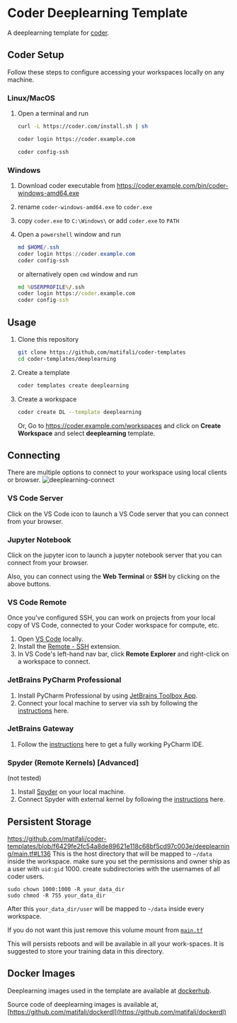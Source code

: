 # Coder Deeplearning Template

A deeplearning template for [coder](https://coder.com/).

## Coder Setup

Follow these steps to configure accessing your workspaces locally on any machine.

### Linux/MacOS

1. Open a terminal and run

   ```bash
   curl -L https://coder.com/install.sh | sh
   
   coder login https://coder.example.com
   
   coder config-ssh
   ```

### Windows

1. Download coder executable from <https://coder.example.com/bin/coder-windows-amd64.exe>

2. rename `coder-windows-amd64.exe` to `coder.exe`

3. copy `coder.exe` to `C:\Windows\`
   or
   add `coder.exe` to `PATH`

4. Open a `powershell` window and run

   ```powershell
   md $HOME/.ssh
   coder login https://coder.example.com
   coder config-ssh
   ```

   or alternatively open `cmd` window and run

   ```cmd
   md %USERPROFILE%/.ssh
   coder login https://coder.example.com
   coder config-ssh
   ```

## Usage

1. Clone this repository

   ```bash
   git clone https://github,com/matifali/coder-templates
   cd coder-templates/deeplearning
   ```

2. Create a template

   ```bash
   coder templates create deeplearning
   ```

3. Create a workspace

   ```bash
   coder create DL --template deeplearning
   ```

   Or,
   Go to <https://coder.example.com/workspaces> and click on **Create Workspace** and select **deeplearning** template.

## Connecting

There are multiple options to connect to your workspace using local clients or browser.
![deeplearning-connect](./deeplearning-connect.png)

### VS Code Server

Click on the VS Code icon to launch a VS Code server that you can connect from your browser.

### Jupyter Notebook

Click on the jupyter icon to launch a jupyter notebook server that you can connect from your browser.

Also, you can connect using the **Web Terminal** or **SSH** by clicking on the above buttons.

### VS Code Remote

Once you've configured SSH, you can work on projects from your local copy of VS Code, connected to your Coder workspace for compute, etc.

1. Open [VS Code](https://code.visualstudio.com/download) locally.
2. Install the [Remote - SSH](https://marketplace.visualstudio.com/items?itemName=ms-vscode-remote.remote-ssh) extension.
3. In VS Code's left-hand nav bar, click **Remote Explorer** and right-click on a workspace to connect.

### JetBrains PyCharm Professional

1. Install PyCharm Professional by using [JetBrains Toolbox App](https://www.jetbrains.com/toolbox-app/).
2. Connect your local machine to server via ssh by following the [instructions](https://www.jetbrains.com/help/pycharm/configuring-remote-interpreters-via-ssh.html#prereq) here.

### JetBrains Gateway

1. Follow the [instructions](https://coder.com/docs/coder-oss/latest/ides/gateway) here to get a fully working PyCharm IDE.

### Spyder (Remote Kernels) [Advanced]

(not tested)

1. Install [Spyder](https://docs.spyder-ide.org/current/installation.html) on your local machine.
2. Connect Spyder with external kernel by following the [instructions](https://docs.spyder-ide.org/current/panes/ipythonconsole.html#using-external-kernels) here.

## Persistent Storage

<https://github.com/matifali/coder-templates/blob/f6429fe2fc54a8de89621e118c68bf5cd97c003e/deeplearning/main.tf#L136>
This is the host directory that will be mapped to `~/data` inside the workspace. make sure you set the permissions and owner ship as a user with `uid:gid` 1000. create subdirectories with the usernames of all coder users.

```console
sudo chown 1000:1000 -R your_data_dir
sudo chmod -R 755 your_data_dir
```

After this `your_data_dir/user` will be mapped to `~/data` inside every workspace.

If you do not want this just remove this volume mount from [`main.tf`](./main.tf)

This will persists reboots and will be available in all your work-spaces. It is suggested to store your training data in this directory.

## Docker Images

Deeplearning images used in the template are available at [dockerhub](https://hub.docker.com/repository/docker/matifali/dockerdl).

Source code of deeplearning images is available at, [https://github.com/matifali/dockerdl](https://github.com/matifali/dockerdl)
